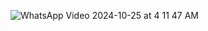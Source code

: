 
![WhatsApp Video 2024-10-25 at 4 11 47 AM](https://github.com/user-attachments/assets/ed1e091b-f54e-4f6d-af43-ae04be4c25c6)

